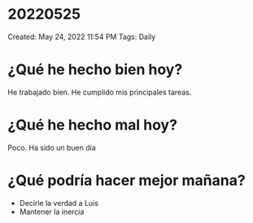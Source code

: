 # 20220525

Created: May 24, 2022 11:54 PM
Tags: Daily

# ¿Qué he hecho bien hoy?

He trabajado bien. He cumplido mis principales tareas.

# ¿Qué he hecho mal hoy?

Poco. Ha sido un buen día

# ¿Qué podría hacer mejor mañana?

- Decirle la verdad a Luis
- Mantener la inercia